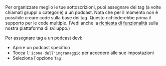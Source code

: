 Per organizzare meglio le tue sottoscrizioni, puoi assegnare dei tag (a volte
chiamati gruppi o categorie) a un podcast. Nota che per il momento non è
possibile creare code sulla base dei tag. Questo richiederebbe prima il supporto
per le code multiple. (Vedi anche la [richiesta di funzionalità](https://github.com/AntennaPod/AntennaPod/issues/2648)
sulla nostra piattaforma di sviluppo.)

Per assegnare tag a un podcast devi:

- Aprire un podcast specifico
- Tocca `l'icona dell'ingranaggio` per accedere alle sue impostazioni
- Seleziona l'opzione `Tag`
